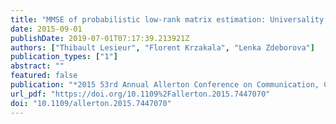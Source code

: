 ```yaml
---
title: "MMSE of probabilistic low-rank matrix estimation: Universality with respect to the output channel"
date: 2015-09-01
publishDate: 2019-07-01T07:17:39.213921Z
authors: ["Thibault Lesieur", "Florent Krzakala", "Lenka Zdeborova"]
publication_types: ["1"]
abstract: ""
featured: false
publication: "*2015 53rd Annual Allerton Conference on Communication, Control, and Computing (Allerton)*"
url_pdf: "https://doi.org/10.1109%2Fallerton.2015.7447070"
doi: "10.1109/allerton.2015.7447070"
---
```


